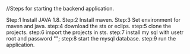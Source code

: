 //Steps for starting the backend application.

Step:1 Install JAVA 1.8.
Step:2 Install maven.
Step:3 Set environment for maven and java.
step:4 download the sts or eclips.
step:5 clone the projects.
step:6 import the projects in sts.
step:7 install my sql with usetr root and password "";
step:8 start the mysql database.
step:9 run the application.